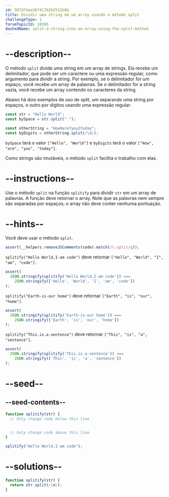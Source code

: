 ```yaml
---
id: 587d7daa367417b2b2512b6b
title: Dividir uma string em um array usando o método split
challengeType: 1
forumTopicId: 18305
dashedName: split-a-string-into-an-array-using-the-split-method
---
```


# --description--

O método `split` divide uma string em um array de strings. Ela recebe um delimitador, que pode ser um caractere ou uma expressão regular, como argumento para dividir a string. Por exemplo, se o delimitador for um espaço, você recebe um array de palavras. Se o delimitador for a string vazia, você recebe um array contendo os caracteres da string.

Abaixo há dois exemplos de uso de split, um separando uma string por espaços, e outro por dígitos usando uma expressão regular:

```js
const str = "Hello World";
const bySpace = str.split(" ");

const otherString = "How9are7you2today";
const byDigits = otherString.split(/\d/);
```

`bySpace` terá o valor `["Hello", "World"]` e `byDigits` terá o valor `["How", "are", "you", "today"]`.

Como strings são imutáveis, o método `split` facilita o trabalho com elas.

# --instructions--

Use o método `split` na função `splitify` para dividir `str` em um array de palavras. A função deve retornar o array. Note que as palavras nem sempre são separadas por espaços; o array não deve conter nenhuma pontuação.

# --hints--

Você deve usar o método `split`.

```js
assert(__helpers.removeJSComments(code).match(/\.split/g));
```

`splitify("Hello World,I-am code")` deve retornar `["Hello", "World", "I", "am", "code"]`.

```js
assert(
  JSON.stringify(splitify('Hello World,I-am code')) ===
    JSON.stringify(['Hello', 'World', 'I', 'am', 'code'])
);
```

`splitify("Earth-is-our home")` deve retornar `["Earth", "is", "our", "home"]`.

```js
assert(
  JSON.stringify(splitify('Earth-is-our home')) ===
    JSON.stringify(['Earth', 'is', 'our', 'home'])
);
```

`splitify("This.is.a-sentence")` deve retornar `["This", "is", "a", "sentence"]`.

```js
assert(
  JSON.stringify(splitify('This.is.a-sentence')) ===
    JSON.stringify(['This', 'is', 'a', 'sentence'])
);
```

# --seed--

## --seed-contents--

```js
function splitify(str) {
  // Only change code below this line


  // Only change code above this line
}

splitify("Hello World,I-am code");
```

# --solutions--

```js
function splitify(str) {
  return str.split(/\W/);
}
```
